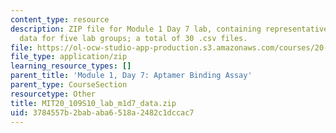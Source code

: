 ```yaml
---
content_type: resource
description: ZIP file for Module 1 Day 7 lab, containing representative binding sample
  data for five lab groups; a total of 30 .csv files.
file: https://ol-ocw-studio-app-production.s3.amazonaws.com/courses/20-109-laboratory-fundamentals-in-biological-engineering-spring-2010/3784557b2bababa6518a2482c1dccac7_m1d7_student_data.zip
file_type: application/zip
learning_resource_types: []
parent_title: 'Module 1, Day 7: Aptamer Binding Assay'
parent_type: CourseSection
resourcetype: Other
title: MIT20_109S10_lab_m1d7_data.zip
uid: 3784557b-2bab-aba6-518a-2482c1dccac7
---
```

